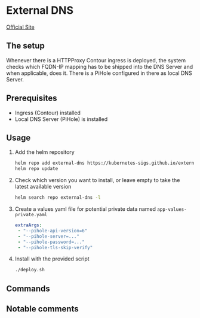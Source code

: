 # External DNS

[Official Site](https://github.com/kubernetes-sigs/external-dns)

## The setup

Whenever there is a HTTPProxy Contour ingress is deployed, the system checks which FQDN-IP mapping has to be shipped into the DNS Server and when applicable, does it. There is a PiHole configured in there as local DNS Server.

## Prerequisites

- Ingress (Contour) installed
- Local DNS Server (PiHole) is installed

## Usage

1. Add the helm repository

    ```bash
    helm repo add external-dns https://kubernetes-sigs.github.io/external-dns/
    helm repo update
    ```

2. Check which version you want to install, or leave empty to take the latest available version

    ```bash
    helm search repo external-dns -l
    ```

3. Create a values yaml file for potential private data named `app-values-private.yaml`

    ```yaml
    extraArgs:
     - "--pihole-api-version=6"
     - "--pihole-server=..."
     - "--pihole-password=..."
     - "--pihole-tls-skip-verify"
    ```

4. Install with the provided script

    ```bash
    ./deploy.sh
    ```

## Commands

## Notable comments
